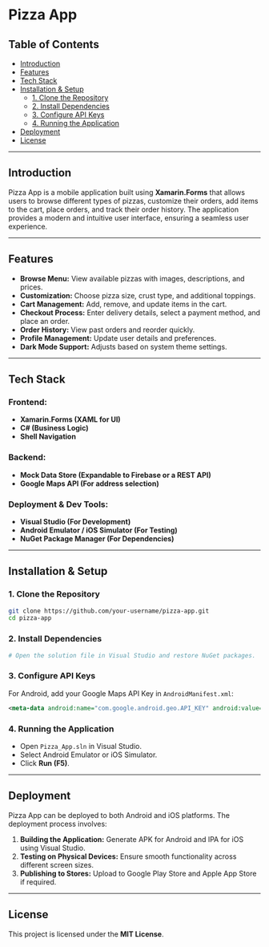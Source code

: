 # Pizza App

## Table of Contents
- [Introduction](#introduction)
- [Features](#features)
- [Tech Stack](#tech-stack)
- [Installation & Setup](#installation--setup)
  - [1. Clone the Repository](#1-clone-the-repository)
  - [2. Install Dependencies](#2-install-dependencies)
  - [3. Configure API Keys](#3-configure-api-keys)
  - [4. Running the Application](#4-running-the-application)
- [Deployment](#deployment)
- [License](#license)

---

## Introduction
Pizza App is a mobile application built using **Xamarin.Forms** that allows users to browse different types of pizzas, customize their orders, add items to the cart, place orders, and track their order history. The application provides a modern and intuitive user interface, ensuring a seamless user experience.

---

## Features
- **Browse Menu:** View available pizzas with images, descriptions, and prices.
- **Customization:** Choose pizza size, crust type, and additional toppings.
- **Cart Management:** Add, remove, and update items in the cart.
- **Checkout Process:** Enter delivery details, select a payment method, and place an order.
- **Order History:** View past orders and reorder quickly.
- **Profile Management:** Update user details and preferences.
- **Dark Mode Support:** Adjusts based on system theme settings.

---

## Tech Stack
### **Frontend:**
- **Xamarin.Forms (XAML for UI)**
- **C# (Business Logic)**
- **Shell Navigation**

### **Backend:**
- **Mock Data Store (Expandable to Firebase or a REST API)**
- **Google Maps API (For address selection)**

### **Deployment & Dev Tools:**
- **Visual Studio (For Development)**
- **Android Emulator / iOS Simulator (For Testing)**
- **NuGet Package Manager (For Dependencies)**

---

## Installation & Setup

### **1. Clone the Repository**
```sh
git clone https://github.com/your-username/pizza-app.git
cd pizza-app
```

### **2. Install Dependencies**
```sh
# Open the solution file in Visual Studio and restore NuGet packages.
```

### **3. Configure API Keys**
For Android, add your Google Maps API Key in `AndroidManifest.xml`:
```xml
<meta-data android:name="com.google.android.geo.API_KEY" android:value="YOUR_GOOGLE_MAPS_API_KEY" />
```

### **4. Running the Application**
- Open `Pizza_App.sln` in Visual Studio.
- Select Android Emulator or iOS Simulator.
- Click **Run (F5)**.

---

## Deployment
Pizza App can be deployed to both Android and iOS platforms. The deployment process involves:
1. **Building the Application:** Generate APK for Android and IPA for iOS using Visual Studio.
2. **Testing on Physical Devices:** Ensure smooth functionality across different screen sizes.
3. **Publishing to Stores:** Upload to Google Play Store and Apple App Store if required.

---

## License
This project is licensed under the **MIT License**.
